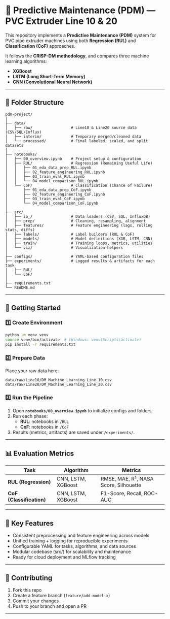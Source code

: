 
# 🧠 Predictive Maintenance (PDM) — PVC Extruder Line 10 & 20

This repository implements a **Predictive Maintenance (PDM)** system for PVC pipe extruder machines using both **Regression (RUL)** and **Classification (CoF)** approaches.

It follows the **CRISP-DM methodology**, and compares three machine learning algorithms:
- **XGBoost**
- **LSTM (Long Short-Term Memory)**
- **CNN (Convolutional Neural Network)**

---

## 📂 Folder Structure

```
pdm-project/
│
├── data/
│   ├── raw/                 # Line10 & Line20 source data (CSV/SQL/Influx)
│   ├── interim/             # Temporary merged/cleaned data
│   └── processed/           # Final labeled, scaled, and split datasets
│
├── notebooks/
│   ├── 00_overview.ipynb    # Project setup & configuration
│   ├── RUL/                 # Regression (Remaining Useful Life)
│   │   ├── 01_eda_data_prep_RUL.ipynb
│   │   ├── 02_feature_engineering_RUL.ipynb
│   │   ├── 03_train_eval_RUL.ipynb
│   │   └── 04_model_comparison_RUL.ipynb
│   └── CoF/                 # Classification (Chance of Failure)
│       ├── 01_eda_data_prep_CoF.ipynb
│       ├── 02_feature_engineering_CoF.ipynb
│       ├── 03_train_eval_CoF.ipynb
│       └── 04_model_comparison_CoF.ipynb
│
├── src/
│   ├── io_/                 # Data loaders (CSV, SQL, InfluxDB)
│   ├── prep/                # Cleaning, resampling, alignment
│   ├── features/            # Feature engineering (lags, rolling stats, diffs)
│   ├── labels/              # Label builders (RUL & CoF)
│   ├── models/              # Model definitions (XGB, LSTM, CNN)
│   ├── train/               # Training loops, metrics, utilities
│   └── viz/                 # Visualization helpers
│
├── configs/                 # YAML-based configuration files
├── experiments/             # Logged results & artifacts for each task
│   ├── RUL/
│   └── CoF/
│
├── requirements.txt
└── README.md
```

---

## 🚀 Getting Started

### 1️⃣ Create Environment
```bash
python -m venv venv
source venv/bin/activate  # (Windows: venv\Scripts\activate)
pip install -r requirements.txt
```

### 2️⃣ Prepare Data
Place your raw data here:
```
data/raw/Line10/DM_Machine_Learning_Line_10.csv
data/raw/Line20/DM_Machine_Learning_Line_20.csv
```

### 3️⃣ Run the Pipeline
1. Open **`notebooks/00_overview.ipynb`** to initialize configs and folders.
2. Run each phase:
   - **RUL**: notebooks in `/RUL`
   - **CoF**: notebooks in `/CoF`
3. Results (metrics, artifacts) are saved under `/experiments/`.

---

## 📊 Evaluation Metrics

| Task | Algorithm | Metrics |
|------|------------|----------|
| **RUL (Regression)** | CNN, LSTM, XGBoost | RMSE, MAE, R², NASA Score, Silhouette |
| **CoF (Classification)** | CNN, LSTM, XGBoost | F1-Score, Recall, ROC-AUC |

---

## 🧩 Key Features

- Consistent preprocessing and feature engineering across models  
- Unified training + logging for reproducible experiments  
- Configurable YAML for tasks, algorithms, and data sources  
- Modular codebase (src/) for scalability and maintenance  
- Ready for cloud deployment and MLflow tracking

---

## 🤝 Contributing

1. Fork this repo  
2. Create a feature branch (`feature/add-model-x`)  
3. Commit your changes  
4. Push to your branch and open a PR  

---

```
